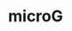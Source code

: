 ---
codehost: https://github.com/microg
logohandle: microg
sort: microg
title: microG
website: https://microg.org/
---